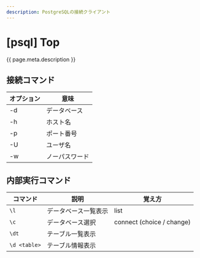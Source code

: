 ```yaml
---
description: PostgreSQLの接続クライアント
---
```


# [psql] Top

{{ page.meta.description }}


接続コマンド
------------

| オプション | 意味           |
| ---------- | -------------- |
| -d         | データベース   |
| -h         | ホスト名       |
| -p         | ポート番号     |
| -U         | ユーザ名       |
| -w         | ノーパスワード |


内部実行コマンド
----------------

| コマンド     | 説明                 | 覚え方                    |
| ------------ | -------------------- | ------------------------- |
| `\l`         | データベース一覧表示 | list                      |
| `\c`         | データベース選択     | connect (choice / change) |
| `\dt`        | テーブル一覧表示     |                           |
| `\d <table>` | テーブル情報表示     |                           |
